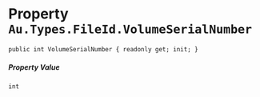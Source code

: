 # Property `Au.Types.FileId.VolumeSerialNumber`

```
public int VolumeSerialNumber { readonly get; init; }
```

##### Property Value

`int`